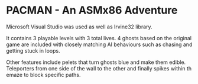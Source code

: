 # PACMAN - An ASMx86 Adventure 

Microsoft Visual Studio was used as well as Irvine32 library.

It contains 3 playable levels with 3 total lives. 4 ghosts based on the original game are included with closely matching AI behaviours such as chasing and getting stuck in loops.

Other features include pelets that turn ghosts blue and make them edible. Teleporters from one side of the wall to the other and finally spikes within th emaze to block specific paths.
